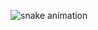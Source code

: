 ![snake animation](https://github.com/<johnrey666>/<johnrey666>/blob/output/github-contribution-grid-snake2.svg)
